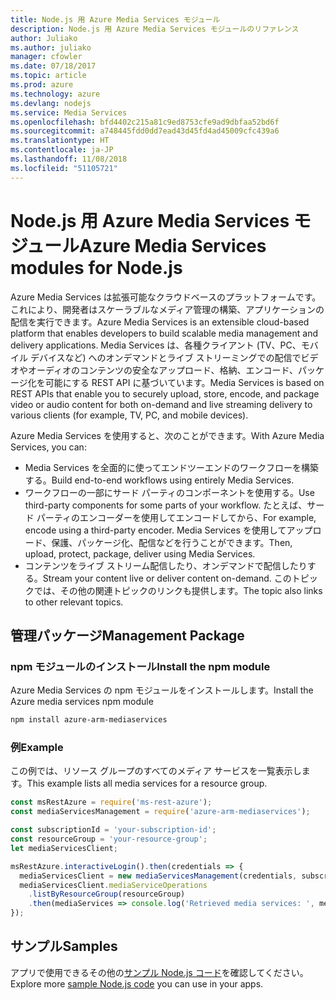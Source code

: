 ```yaml
---
title: Node.js 用 Azure Media Services モジュール
description: Node.js 用 Azure Media Services モジュールのリファレンス
author: Juliako
ms.author: juliako
manager: cfowler
ms.date: 07/18/2017
ms.topic: article
ms.prod: azure
ms.technology: azure
ms.devlang: nodejs
ms.service: Media Services
ms.openlocfilehash: bfd4402c215a81c9ed8753cfe9ad9dbfaa52bd6f
ms.sourcegitcommit: a748445fdd0dd7ead43d45fd4ad45009cfc439a6
ms.translationtype: HT
ms.contentlocale: ja-JP
ms.lasthandoff: 11/08/2018
ms.locfileid: "51105721"
---
```

# <a name="azure-media-services-modules-for-nodejs"></a><span data-ttu-id="767b6-103">Node.js 用 Azure Media Services モジュール</span><span class="sxs-lookup"><span data-stu-id="767b6-103">Azure Media Services modules for Node.js</span></span>

<span data-ttu-id="767b6-104">Azure Media Services は拡張可能なクラウドベースのプラットフォームです。これにより、開発者はスケーラブルなメディア管理の構築、アプリケーションの配信を実行できます。</span><span class="sxs-lookup"><span data-stu-id="767b6-104">Azure Media Services is an extensible cloud-based platform that enables developers to build scalable media management and delivery applications.</span></span> <span data-ttu-id="767b6-105">Media Services は、各種クライアント (TV、PC、モバイル デバイスなど) へのオンデマンドとライブ ストリーミングでの配信でビデオやオーディオのコンテンツの安全なアップロード、格納、エンコード、パッケージ化を可能にする REST API に基づいています。</span><span class="sxs-lookup"><span data-stu-id="767b6-105">Media Services is based on REST APIs that enable you to securely upload, store, encode, and package video or audio content for both on-demand and live streaming delivery to various clients (for example, TV, PC, and mobile devices).</span></span>

<span data-ttu-id="767b6-106">Azure Media Services を使用すると、次のことができます。</span><span class="sxs-lookup"><span data-stu-id="767b6-106">With Azure Media Services, you can:</span></span>
- <span data-ttu-id="767b6-107">Media Services を全面的に使ってエンドツーエンドのワークフローを構築する。</span><span class="sxs-lookup"><span data-stu-id="767b6-107">Build end-to-end workflows using entirely Media Services.</span></span> 
- <span data-ttu-id="767b6-108">ワークフローの一部にサード パーティのコンポーネントを使用する。</span><span class="sxs-lookup"><span data-stu-id="767b6-108">Use third-party components for some parts of your workflow.</span></span> <span data-ttu-id="767b6-109">たとえば、サード パーティのエンコーダーを使用してエンコードしてから、</span><span class="sxs-lookup"><span data-stu-id="767b6-109">For example, encode using a third-party encoder.</span></span> <span data-ttu-id="767b6-110">Media Services を使用してアップロード、保護、パッケージ化、配信などを行うことができます。</span><span class="sxs-lookup"><span data-stu-id="767b6-110">Then, upload, protect, package, deliver using Media Services.</span></span>
- <span data-ttu-id="767b6-111">コンテンツをライブ ストリーム配信したり、オンデマンドで配信したりする。</span><span class="sxs-lookup"><span data-stu-id="767b6-111">Stream your content live or deliver content on-demand.</span></span> <span data-ttu-id="767b6-112">このトピックでは、その他の関連トピックのリンクも提供します。</span><span class="sxs-lookup"><span data-stu-id="767b6-112">The topic also links to other relevant topics.</span></span>

## <a name="management-package"></a><span data-ttu-id="767b6-113">管理パッケージ</span><span class="sxs-lookup"><span data-stu-id="767b6-113">Management Package</span></span>

### <a name="install-the-npm-module"></a><span data-ttu-id="767b6-114">npm モジュールのインストール</span><span class="sxs-lookup"><span data-stu-id="767b6-114">Install the npm module</span></span>

<span data-ttu-id="767b6-115">Azure Media Services の npm モジュールをインストールします。</span><span class="sxs-lookup"><span data-stu-id="767b6-115">Install the Azure media services npm module</span></span>

```bash
npm install azure-arm-mediaservices
```

### <a name="example"></a><span data-ttu-id="767b6-116">例</span><span class="sxs-lookup"><span data-stu-id="767b6-116">Example</span></span>

<span data-ttu-id="767b6-117">この例では、リソース グループのすべてのメディア サービスを一覧表示します。</span><span class="sxs-lookup"><span data-stu-id="767b6-117">This example lists all media services for a resource group.</span></span>

```javascript
const msRestAzure = require('ms-rest-azure');
const mediaServicesManagement = require('azure-arm-mediaservices');

const subscriptionId = 'your-subscription-id';
const resourceGroup = 'your-resource-group';
let mediaServicesClient;

msRestAzure.interactiveLogin().then(credentials => {
  mediaServicesClient = new mediaServicesManagement(credentials, subscriptionId);
  mediaServicesClient.mediaServiceOperations
    .listByResourceGroup(resourceGroup)
    .then(mediaServices => console.log('Retrieved media services: ', mediaServices));
});
```

## <a name="samples"></a><span data-ttu-id="767b6-118">サンプル</span><span class="sxs-lookup"><span data-stu-id="767b6-118">Samples</span></span>

<span data-ttu-id="767b6-119">アプリで使用できるその他の[サンプル Node.js コード](https://azure.microsoft.com/resources/samples/?platform=nodejs)を確認してください。</span><span class="sxs-lookup"><span data-stu-id="767b6-119">Explore more [sample Node.js code](https://azure.microsoft.com/resources/samples/?platform=nodejs) you can use in your apps.</span></span>

